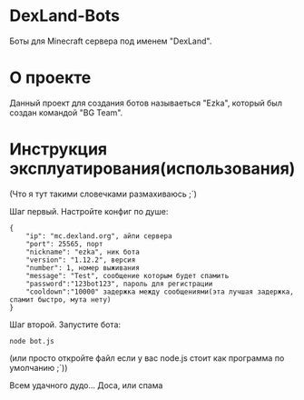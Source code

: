 # DexLand-Bots
Боты для Minecraft сервера под именем "DexLand".

# О проекте
Данный проект для создания ботов называеться "Ezka", который был создан командой "BG Team".

# Инструкция эксплуатирования(использования)
(Что  я тут такими словечками размахиваюсь ;`)

Шаг первый.
Настройте конфиг по душе:
```
{
    "ip": "mc.dexland.org", айпи сервера
    "port": 25565, порт
    "nickname": "ezka", ник бота
    "version": "1.12.2", версия
    "number": 1, номер выживания
    "message": "Test", сообщение которым будет спамить
    "password":"123bot123", пароль для регистрации
    "cooldown":"10000" задержка между сообщениями(эта лучшая задержка, спамит быстро, мута нету)
}
```

Шаг второй.
Запустите бота:
```
node bot.js
```

(или просто откройте файл если у вас node.js стоит как программа по умолчанию ;`))


Всем удачного дудо... Доса, или спама
